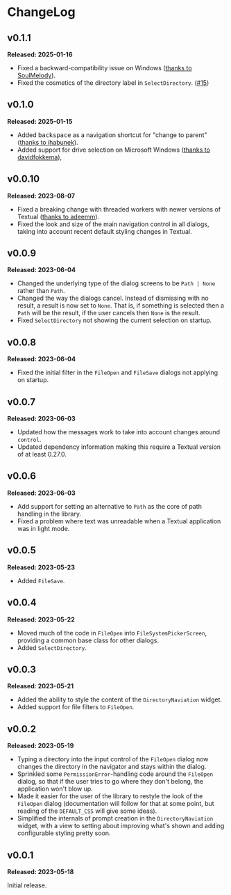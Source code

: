 # ChangeLog

## v0.1.1

**Released: 2025-01-16**

- Fixed a backward-compatibility issue on Windows ([thanks to
  SoulMelody](https://github.com/davep/textual-fspicker/pull/14)).
- Fixed the cosmetics of the directory label in `SelectDirectory`.
  ([#15](https://github.com/davep/textual-fspicker/pull/15))

## v0.1.0

**Released: 2025-01-15**

- Added <kbd>backspace</kbd> as a navigation shortcut for "change to parent"
  ([thanks to ihabunek](https://github.com/davep/textual-fspicker/pull/7)).
- Added support for drive selection on Microsoft Windows
  ([thanks to davidfokkema](https://github.com/davep/textual-fspicker/pull/9)),

## v0.0.10

**Released: 2023-08-07**

- Fixed a breaking change with threaded workers with newer versions of
  Textual ([thanks to
  adeemm](https://github.com/davep/textual-fspicker/pull/3)).
- Fixed the look and size of the main navigation control in all dialogs,
  taking into account recent default styling changes in Textual.

## v0.0.9

**Released: 2023-06-04**

- Changed the underlying type of the dialog screens to be `Path | None`
  rather than `Path`.
- Changed the way the dialogs cancel. Instead of dismissing with no result,
  a result is now set to `None`. That is, if something is selected then a
  `Path` will be the result, if the user cancels then `None` is the result.
- Fixed `SelectDirectory` not showing the current selection on startup.

## v0.0.8

**Released: 2023-06-04**

- Fixed the initial filter in the `FileOpen` and `FileSave` dialogs not
  applying on startup.

## v0.0.7

**Released: 2023-06-03**

- Updated how the messages work to take into account changes around
  `control`.
- Updated dependency information making this require a Textual version of at
  least 0.27.0.

## v0.0.6

**Released: 2023-06-03**

- Add support for setting an alternative to `Path` as the core of path
  handling in the library.
- Fixed a problem where text was unreadable when a Textual application was
  in light mode.

## v0.0.5

**Released: 2023-05-23**

- Added `FileSave`.

## v0.0.4

**Released: 2023-05-22**

- Moved much of the code in `FileOpen` into `FileSystemPickerScreen`,
  providing a common base class for other dialogs.
- Added `SelectDirectory`.

## v0.0.3

**Released: 2023-05-21**

- Added the ability to style the content of the `DirectoryNaviation` widget.
- Added support for file filters to `FileOpen`.

## v0.0.2

**Released: 2023-05-19**

- Typing a directory into the input control of the `FileOpen` dialog now
  changes the directory in the navigator and stays within the dialog.
- Sprinkled some `PermissionError`-handling code around the `FileOpen`
  dialog, so that if the user tries to go where they don't belong, the
  application won't blow up.
- Made it easier for the user of the library to restyle the look of the
  `FileOpen` dialog (documentation will follow for that at some point, but
  reading of the `DEFAULT_CSS` will give some ideas).
- Simplified the internals of prompt creation in the `DirectoryNaviation`
  widget, with a view to setting about improving what's shown and adding
  configurable styling pretty soon.

## v0.0.1

**Released: 2023-05-18**

Initial release.

[//]: # (ChangeLog.md ends here)
